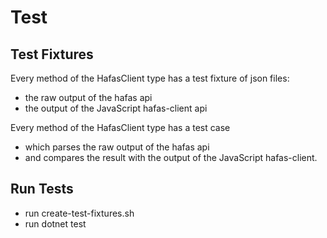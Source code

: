 # Test

## Test Fixtures

Every method of the HafasClient type has a test fixture of json files:

* the raw output of the hafas api
* the output of the JavaScript hafas-client api

Every method of the HafasClient type has a test case

* which parses the raw output of the hafas api
* and compares the result with the output of the JavaScript hafas-client.

## Run Tests

* run create-test-fixtures.sh
* run dotnet test
